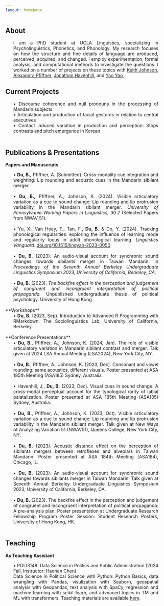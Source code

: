 ```yaml
---
layout: homepage
---
```


## About

<style>
div {
  margin-right: 25px;
  margin-left: 25px;
}
</style>
<div style="text-align: justify">
<!--My name is Baichen Du 杜柏辰 [tʷuː4 pai3 ʈʂʰən2] in Mandarin, or [tou2 pak3 sɐn21] in Cantonese. For the side quest for computational methods, I worked with <a href="https://haohanchen.github.io"> Haohan Chen</a>. My data science tutorials (in progress) in Python, SQL, and R can be found <a href="https://github.com/baichen-du/DataScienceTutorials/" target="_blank">here.-->
I am a PhD student at UCLA Linguistics, specializing in Psycholinguistics, Phonetics, and Phonology. My research focuses on how the structure and fine details of language are produced, perceived, acquired, and changed. I employ experimentation, formal analysis, and computational methods to investigate the questions. I worked on a number of projects on these topics with <a href="https://linguistics.berkeley.edu/~kjohnson/"> Keith Johnson</a>, <a href="https://www.alexandra-pfiffner.com/"> Alexandra Pfiffner</a>, <a href="https://Jhavenhill.com"> Jonathan Havenhill</a>, and <a href = "https://research.polyu.edu.hk/en/persons/yao-yao"> Yao Yao </a>.
<br>
</div>
<p></p>

## Current Projects

<div style="text-align: justify">
&#8226; Discourse coherence and null pronouns in the processing of Mandarin subjects
<br>
&#8226; Articulation and production of facial gestures in relation to central executives
<br>
&#8226; Contact induced variation in production and perception: Stops contrasts and pitch emergence in Korean
</div>
<br>

## Publications & Presentations

**Papers and Manuscripts**

<div style="text-align: justify">
&#8226; <b>Du, B.,</b> Pfiffner, A. (Submitted). Cross-modality cue integration and weighting: Lip rounding and acoustic cues in the Mandarin sibilant merger.
<br>
<br>
&#8226; <b>Du, B.,</b> Pfiffner, A., Johnson, K. (2024). Visible articulatory variation as a cue to sound change: Lip rounding and lip protrusion variability in the Mandarin sibilant merger. <i>University of Pennsylvania Working Papers in Linguistics, 30.2</i> (Selected Papers from NWAV 51).
<br>
<br>
&#8226; Yu, X., Van Hoey, T., Tan, F., <b>Du, B.</b> & Do, Y. (2024). Tracking phonological regularities: exploring the influence of learning mode and regularity locus in adult phonological learning. <i>Linguistics Vanguard</i>. <a href="https://doi.org/10.1515/lingvan-2023-0050" target="_blank">doi.org/10.1515/lingvan-2023-0050</a>
<br>
<br>
&#8226; <b>Du, B.</b> (2023). An audio-visual account for synchronic sound changes towards sibilants merger in Taiwan Mandarin. In <i>Proceedings of the Seventh Annual Berkeley Undergraduate Linguistics Symposium 2023, University of California, Berkeley, CA.</i>
<br>
<br>
&#8226; <b>Du, B.</b> (2023). <i>The backfire effect in the perception and judgement of congruent and incongruent interpretation of political propaganda.</i> Unpublished undergraduate thesis of political psychology. University of Hong Kong.
</div>
<br>
**Workshops**

<div style="text-align: justify">
&#8226; <b>Du, B.</b> (2023, Sep). Introduction to Advanced R Programming with RMarkdown. The Sociolinguistics Lab, University of California, Berkeley.
</div>
<br>
**Conference Presentations**
<div style="text-align: justify">
&#8226; <b>Du, B.</b>, Pfiffner, A., Johnson, K. (2024, Jan). The role of visible articulatory variation in Mandarin sibilant contrast and merger. Talk given at 2024 LSA Annual Meeting (LSA2024), New York City, NY.
<br>
<br>
&#8226; <b>Du, B.</b>, Pfiffner, A., Johnson, K. (2023, Dec). Consonant and vowel rounding: same acoustics, different visuals. Poster presented at ASA 185th Meeting (ASA185) Sydney, Australia.
<br>
<br>
&#8226; Havenhill, J., <b>Du, B.</b> (2023, Dec). Visual cues in sound change: A cross-modal perceptual account for the typological rarity of labial palatalization. Poster presented at ASA 185th Meeting (ASA185) Sydney, Australia.
<br>
<br>
&#8226; <b>Du, B.</b>, Pfiffner, A., Johnson, K. (2023, Oct). Visible articulatory variation as a cue to sound change: Lip rounding and lip protrusion variability in the Mandarin sibilant merger. Talk given at New Ways of Analyzing Variation 51 (NWAV51), Queens College, New York City, NY.
<br>
<br>
&#8226; <b>Du, B.</b> (2023). Acoustic distance effect on the perception of sibilants mergers between retroflexes and alveolars in Taiwan Mandarin. Poster presented at ASA 184th Meeting (ASA184), Chicago, IL.
<br>
<br>
&#8226; <b>Du, B.</b> (2023). An audio-visual account for synchronic sound changes towards sibilants merger in Taiwan Mandarin. Talk given at Seventh Annual Berkeley Undergraduate Linguistics Symposium 2023, University of California, Berkeley, CA.
<br>
<br>
&#8226; <b>Du, B.</b> (2023). The backfire effect in the perception and judgement of congruent and incongruent interpretation of political propaganda: A pre-analysis plan. Poster presentation at Undergraduate Research Fellowship Program Poster Session: Student Research Posters, University of Hong Kong, HK.
</div>
<br>

## Teaching

**As Teaching Assistant**
<div style="text-align: justify">
&#8226; POLI3148: Data Science in Politics and Public Administration (2024 Fall, Instructor: Haohan Chen)
<br>
Data Science in Political Science with Python: Python Basics, data wrangling with Pandas, visulization with Seaborn, geospatial analysis with Geopandas, text analysis with SpaCy, regression and machine learning with scikit-learn, and advnaced topics in TM and ML with transformers. Teaching materials are available <a href="https://github.com/haohanchen/dasppa-24f-hku" target="_blank">here</a>.
</div>
<br>
<p></p>
